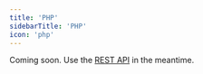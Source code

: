```yaml
---
title: 'PHP'
sidebarTitle: 'PHP'
icon: 'php'
---
```


Coming soon. Use the [REST API](/reference/api) in the meantime.
